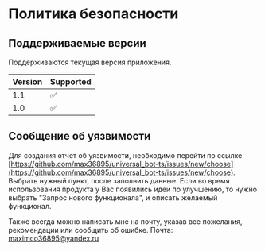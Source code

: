 # Политика безопасности

## Поддерживаемые версии

Поддерживаются текущая версия приложения.

| Version | Supported          |
| ------- | ------------------ |
| 1.1   | :white_check_mark: |
| 1.0   | :white_check_mark: |

## Сообщение об уязвимости

Для создания отчет об уязвимости, необходимо перейти по ссылке [https://github.com/max36895/universal_bot-ts/issues/new/choose](https://github.com/max36895/universal_bot-ts/issues/new/choose).
Выбрать нужный пункт, после заполнить данные.
Если во время использования продукта у Вас появились идеи по улучшению, то нужно выбрать "Запрос нового функционала", и описать желаемый функционал.

Также всегда можно написать мне на почту, указав все пожелания, рекомендации или сообщить об ошибке. 
Почта: maximco36895@yandex.ru
